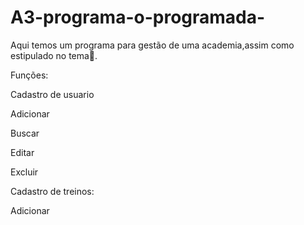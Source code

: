 # A3-programa-o-programada-
Aqui temos um programa para gestão de uma academia,assim como estipulado no tema🤯.

Funções:

Cadastro de usuario

Adicionar

Buscar

Editar

Excluir

Cadastro de treinos:

Adicionar




